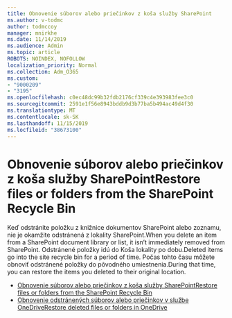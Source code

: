 ```yaml
---
title: Obnovenie súborov alebo priečinkov z koša služby SharePoint
ms.author: v-todmc
author: todmccoy
manager: mnirkhe
ms.date: 11/14/2019
ms.audience: Admin
ms.topic: article
ROBOTS: NOINDEX, NOFOLLOW
localization_priority: Normal
ms.collection: Adm_O365
ms.custom:
- "9000209"
- "3195"
ms.openlocfilehash: c0ec48dc99b32fdb2176cf339c4e393983fee3c0
ms.sourcegitcommit: 2591e1f56e8943bddb9d3b77ba5b494ac49d4f30
ms.translationtype: MT
ms.contentlocale: sk-SK
ms.lasthandoff: 11/15/2019
ms.locfileid: "38673100"
---
```

# <a name="restore-files-or-folders-from-the-sharepoint-recycle-bin"></a><span data-ttu-id="602a3-102">Obnovenie súborov alebo priečinkov z koša služby SharePoint</span><span class="sxs-lookup"><span data-stu-id="602a3-102">Restore files or folders from the SharePoint Recycle Bin</span></span> 

<span data-ttu-id="602a3-103">Keď odstránite položku z knižnice dokumentov SharePoint alebo zoznamu, nie je okamžite odstránená z lokality SharePoint.</span><span class="sxs-lookup"><span data-stu-id="602a3-103">When you delete an item from a SharePoint document library or list, it isn’t immediately removed from SharePoint.</span></span> <span data-ttu-id="602a3-104">Odstránené položky idú do Koša lokality po dobu.</span><span class="sxs-lookup"><span data-stu-id="602a3-104">Deleted items go into the site recycle bin for a period of time.</span></span> <span data-ttu-id="602a3-105">Počas tohto času môžete obnoviť odstránené položky do pôvodného umiestnenia.</span><span class="sxs-lookup"><span data-stu-id="602a3-105">During that time, you can restore the items you deleted to their original location.</span></span>

- [<span data-ttu-id="602a3-106">Obnovenie súborov alebo priečinkov z koša služby SharePoint</span><span class="sxs-lookup"><span data-stu-id="602a3-106">Restore files or folders from the SharePoint Recycle Bin</span></span>](https://support.office.com/article/Restore-items-in-the-Recycle-Bin-of-a-SharePoint-site-6df466b6-55f2-4898-8d6e-c0dff851a0be)
- [<span data-ttu-id="602a3-107">Obnovenie odstránených súborov alebo priečinkov v službe OneDrive</span><span class="sxs-lookup"><span data-stu-id="602a3-107">Restore deleted files or folders in OneDrive</span></span>](https://support.office.com/article/restore-deleted-files-or-folders-in-onedrive-949ada80-0026-4db3-a953-c99083e6a84f)
